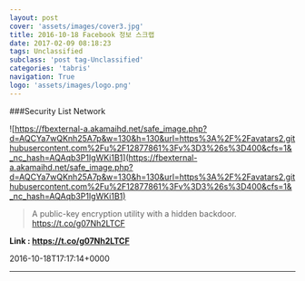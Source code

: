 ```yaml
---
layout: post
cover: 'assets/images/cover3.jpg'
title: 2016-10-18 Facebook 정보 스크랩
date: 2017-02-09 08:18:23
tags: Unclassified
subclass: 'post tag-Unclassified'
categories: 'tabris'
navigation: True
logo: 'assets/images/logo.png'
---
```


###Security List Network

![https://fbexternal-a.akamaihd.net/safe_image.php?d=AQCYa7wQKnh25A7p&w=130&h=130&url=https%3A%2F%2Favatars2.githubusercontent.com%2Fu%2F12877861%3Fv%3D3%26s%3D400&cfs=1&_nc_hash=AQAqb3P1IgWKi1B1](https://fbexternal-a.akamaihd.net/safe_image.php?d=AQCYa7wQKnh25A7p&w=130&h=130&url=https%3A%2F%2Favatars2.githubusercontent.com%2Fu%2F12877861%3Fv%3D3%26s%3D400&cfs=1&_nc_hash=AQAqb3P1IgWKi1B1)

>A public-key encryption utility with a hidden backdoor. https://t.co/g07Nh2LTCF

**Link : <https://t.co/g07Nh2LTCF>**

2016-10-18T17:17:14+0000

---

